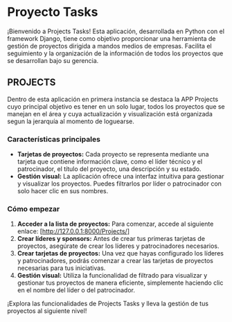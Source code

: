 # Proyecto Tasks

¡Bienvenido a Projects Tasks! Esta aplicación, desarrollada en Python con el framework Django, tiene como objetivo proporcionar una herramienta de gestión de proyectos dirigida a mandos medios de empresas. Facilita el seguimiento y la organización de la información de todos los proyectos que se desarrollan bajo su gerencia.

## PROJECTS

Dentro de esta aplicación en primera instancia se destaca la APP Projects cuyo principal objetivo es tener en un solo lugar, todos los proyectos que se manejan en el área y cuya actualización y visualización está organizada segun la jerarquía al momento de loguearse.

  ### Características principales

  - **Tarjetas de proyectos:** Cada proyecto se representa mediante una tarjeta que contiene información clave, como el líder técnico y el patrocinador, el título del proyecto, una descripción y su estado.
  - **Gestión visual:** La aplicación ofrece una interfaz intuitiva para gestionar y visualizar los proyectos. Puedes filtrarlos por líder o patrocinador con solo hacer clic en sus nombres.

  ### Cómo empezar

  1. **Acceder a la lista de proyectos:** Para comenzar, accede al siguiente enlace: [http://127.0.0.1:8000/Projects/]
  2. **Crear líderes y sponsors:** Antes de crear tus primeras tarjetas de proyectos, asegúrate de crear los líderes y patrocinadores necesarios.
  3. **Crear tarjetas de proyectos:** Una vez que hayas configurado los líderes y patrocinadores, podrás comenzar a crear las tarjetas de proyectos necesarias para tus iniciativas.
  4. **Gestión visual:** Utiliza la funcionalidad de filtrado para visualizar y gestionar tus proyectos de manera eficiente, simplemente haciendo clic en el nombre del líder o del patrocinador.

¡Explora las funcionalidades de Projects Tasks y lleva la gestión de tus proyectos al siguiente nivel!
